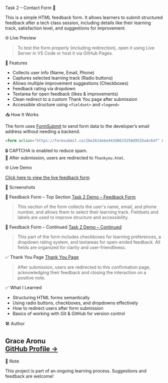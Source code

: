 Task 2 – Contact Form 📝

This is a simple HTML feedback form.
It allows learners to submit structured feedback after a tech class session, including details like their learning track, satisfaction level, and suggestions for improvement.


🌐 Live Preview

> To test the form properly (including redirection), open it using Live Server in VS Code or host it via GitHub Pages.


🧩 Features

- Collects user info (Name, Email, Phone)
- Captures selected learning track (Radio buttons)
- Allows multiple improvement suggestions (Checkboxes)
- Feedback rating via dropdown
- Textarea for open feedback (likes & improvements)
- Clean redirect to a custom Thank You page after submission
- Accessible structure using `<fieldset>` and `<legend>`


📥 How It Works

The form uses [FormSubmit](https://formsubmit.co) to send form data to the developer’s email address without needing a backend.

```html
<form action="https://formsubmit.co/2be2614ebe443d0633258d9535adc64f" method="POST">
```

🔒 CAPTCHA is enabled to reduce spam.  
🚀 After submission, users are redirected to `Thankyou.html`.

🌐 Live Demo

[Click here to view the live feedback form](https://gracefulmara.github.io/task2-contactform/)

📸 Screenshots

📝 Feedback Form – Top Section
[Task 2 Demo – Feedback Form](./task2-demo.png)

> This section of the form collects the user's name, email, and phone number, and allows them to select their learning track. Fieldsets and labels are used to improve structure and accessibility.

📝 Feedback Form – Continued
[Task 2 Demo – Continued](./task2-demo2.png)

> This part of the form includes checkboxes for learning preferences, a dropdown rating system, and textareas for open-ended feedback. All fields are organized for clarity and user-friendliness.

✅ Thank You Page
[Thank You Page](./thankyoupage.png)

> After submission, users are redirected to this confirmation page, acknowledging their feedback and closing the interaction on a positive note.


✅ What I Learned

- Structuring HTML forms semantically
- Using radio buttons, checkboxes, and dropdowns effectively
- How to redirect users after form submission
- Basics of working with Git & GitHub for version control



🛠️ Author

Grace Aronu  
[GitHub Profile →](https://github.com/GracefulMara)
---

📌 Note

This project is part of an ongoing learning process. Suggestions and feedback are welcome!